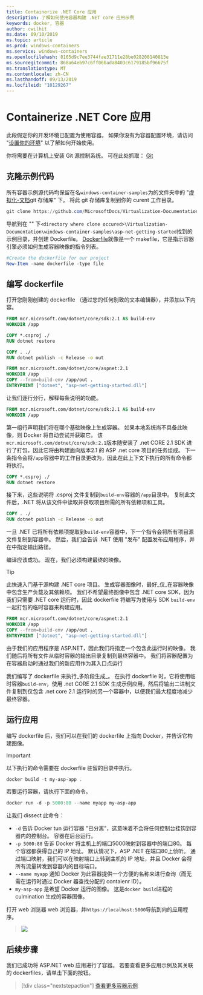 ```yaml
---
title: Containerize .NET Core 应用
description: 了解如何使用容器构建 .NET core 应用示例
keywords: docker, 容器
author: cwilhit
ms.date: 09/10/2019
ms.topic: article
ms.prod: windows-containers
ms.service: windows-containers
ms.openlocfilehash: 8165d9c7ee3744fae31711e28be028208140813e
ms.sourcegitcommit: 868a64eb97c6ff06bada8403c6179185bf96675f
ms.translationtype: MT
ms.contentlocale: zh-CN
ms.lasthandoff: 09/13/2019
ms.locfileid: "10129267"
---
```

# <a name="containerize-a-net-core-app"></a>Containerize .NET Core 应用

此段假定你的开发环境已配置为使用容器。 如果你没有为容器配置环境，请访问 "[设置你的环境](./set-up-environment.md)" 以了解如何开始使用。

你将需要在计算机上安装 Git 源控制系统。 可在此处抓取： [Git](https://git-scm.com/download)

## <a name="clone-the-sample-code"></a>克隆示例代码

所有容器示例源代码均保留在名`windows-container-samples`为的文件夹中的 "[虚拟化-文档](https://github.com/MicrosoftDocs/Virtualization-Documentation)git 存储库" 下。 将此 git 存储库复制到你的 curent 工作目录。

```Powershell
git clone https://github.com/MicrosoftDocs/Virtualization-Documentation.git
```

导航到在 "" 下`<directory where clone occured>\Virtualization-Documentation\windows-container-samples\asp-net-getting-started`找到的示例目录，并创建 Dockerfile。 [Dockerfile](https://docs.docker.com/engine/reference/builder/)就像是一个 makefile，它是指示容器引擎必须如何生成容器映像的指令列表。

```Powershell
#Create the dockerfile for our project
New-Item -name dockerfile -type file
```

## <a name="write-the-dockerfile"></a>编写 dockerfile

打开您刚刚创建的 dockerfile （通过您的任何别致的文本编辑器），并添加以下内容。

```Dockerfile
FROM mcr.microsoft.com/dotnet/core/sdk:2.1 AS build-env
WORKDIR /app

COPY *.csproj ./
RUN dotnet restore

COPY . ./
RUN dotnet publish -c Release -o out

FROM mcr.microsoft.com/dotnet/core/aspnet:2.1
WORKDIR /app
COPY --from=build-env /app/out .
ENTRYPOINT ["dotnet", "asp-net-getting-started.dll"]
```

让我们逐行分行，解释每条说明的功能。

```Dockerfile
FROM mcr.microsoft.com/dotnet/core/sdk:2.1 AS build-env
WORKDIR /app
```

第一组行声明我们将在哪个基础映像上生成容器。 如果本地系统尚不具备此映像，则 Docker 将自动尝试并获取它。 该`mcr.microsoft.com/dotnet/core/sdk:2.1`版本随安装了 .net CORE 2.1 SDK 进行了打包，因此它将由构建面向版本2.1 的 ASP .net core 项目的任务组成。 下一条指令会将`/app`容器中的工作目录更改为，因此在此上下文下执行的所有命令都将执行。

```Dockerfile
COPY *.csproj ./
RUN dotnet restore
```

接下来，这些说明将 .csproj 文件复制到`build-env`容器的`/app`目录中。 复制此文件后，.NET 将从该文件中读取并获取项目所需的所有依赖项和工具。

```Dockerfile
COPY . ./
RUN dotnet publish -c Release -o out
```

一旦 .NET 已将所有依赖项提取到`build-env`容器中，下一个指令会将所有项目源文件复制到容器中。 然后，我们会告诉 .NET 使用 "发布" 配置发布应用程序，并在中指定输出路径。

编译应该成功。 现在，我们必须构建最终的映像。 

> [!TIP]
> 此快速入门基于源构建 .NET core 项目。 生成容器图像时，最好_仅_在容器映像中包含生产负载及其依赖项。 我们不希望最终图像中包含 .NET core SDK，因为我们只需要 .NET core 运行时，因此 dockerfile 将编写为使用与 SDK `build-env`一起打包的临时容器来构建应用。

```Dockerfile
FROM mcr.microsoft.com/dotnet/core/aspnet:2.1
WORKDIR /app
COPY --from=build-env /app/out .
ENTRYPOINT ["dotnet", "asp-net-getting-started.dll"]
```

由于我们的应用程序是 ASP.NET，因此我们将指定一个包含此运行时的映像。 我们随后将所有文件从临时容器的输出目录复制到最终容器中。 我们将容器配置为在容器启动时通过我们的新应用作为其入口点运行

我们编写了 dockerfile 来执行_多阶段生成_。 在执行 dockerfile 时，它将使用临时容器`build-env`，使用 .net CORE 2.1 SDK 生成示例应用，然后将输出二进制文件复制到仅包含 .net core 2.1 运行时的另一个容器中，以便我们最大程度地减少最终容器。

## <a name="run-the-app"></a>运行应用

编写 dockerfile 后，我们可以在我们的 dockerfile 上指向 Docker，并告诉它构建图像。 

>[!IMPORTANT]
>以下执行的命令需要在 dockerfile 驻留的目录中执行。

```Powershell
docker build -t my-asp-app .
```

若要运行容器，请执行下面的命令。

```Powershell
docker run -d -p 5000:80 --name myapp my-asp-app
```

让我们 dissect 此命令：

* `-d` 告诉 Docker tun 运行容器 "已分离"，这意味着不会将任何控制台挂钩到容器内的控制台。 容器在后台运行。 
* `-p 5000:80` 告诉 Docker 将主机上的端口5000映射到容器中的端口80。 每个容器都获得自己的 IP 地址。 默认情况下，ASP .NET 在端口80上侦听。 通过端口映射，我们可以在映射端口上转到主机的 IP 地址，并且 Docker 会将所有流量转发到容器内的目标端口。
* `--name myapp` 通知 Docker 为此容器提供一个方便的名称来进行查询（而无需在运行时通过 Docker 器查找分配的 contaienr ID）。
* `my-asp-app` 是希望 Docker 运行的图像。 这是`docker build`进程的 culmination 生成的容器图像。

打开 web 浏览器 web 浏览器，并`https://localhost:5000`导航到向的应用程序。

>![](media/SampleAppScreenshot.png)

## <a name="next-steps"></a>后续步骤

我们已成功将 ASP.NET web 应用进行了容器。 若要查看更多应用示例及其关联的 dockerfiles，请单击下面的按钮。

> [!div class="nextstepaction"]
> [查看更多容器示例](../samples.md)
